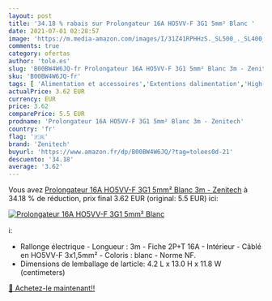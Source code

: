 ```yaml
---
layout: post
title: '34.18 % rabais sur Prolongateur 16A HO5VV-F 3G1 5mm² Blanc '
date: 2021-07-01 02:28:57
image: 'https://m.media-amazon.com/images/I/31Z41RPHHzS._SL500_._SL400_.jpg'
comments: true
category: ofertas
author: 'tole.es'
slug: 'B00BW4W6JQ-fr Prolongateur 16A HO5VV-F 3G1 5mm² Blanc 3m - Zenitech'
sku: 'B00BW4W6JQ-fr'
tags: [ 'Alimentation et accessoires','Extentions dalimentation','High-Tech','zenitech', ]
actualPrice: 3.62 EUR
currency: EUR
price: 3.62
comparePrice: 5.5 EUR
prodname: 'Prolongateur 16A HO5VV-F 3G1 5mm² Blanc 3m - Zenitech'
country: 'fr'
flag: '🇫🇷'
brand: 'Zenitech'
buyurl: 'https://www.amazon.fr/dp/B00BW4W6JQ/?tag=tolees0d-21'
descuento: '34.18'
average: '3.62'
---
```


Vous avez [Prolongateur 16A HO5VV-F 3G1 5mm² Blanc 3m - Zenitech](https://www.amazon.fr/dp/B00BW4W6JQ/?tag=tolees0d-21)  à  34.18 % de réduction, prix final  3.62 EUR (original: 5.5 EUR) ici:

[![Prolongateur 16A HO5VV-F 3G1 5mm² Blanc ](https://m.media-amazon.com/images/I/31Z41RPHHzS._SL500_._SL400_.jpg)](https://www.amazon.fr/dp/B00BW4W6JQ/?tag=tolees0d-21)

ℹ️:

- Rallonge électrique - Longueur : 3m - Fiche 2P+T 16A - Intérieur - Câblé en HO5VV-F 3x1,5mm² - Coloris : blanc - Norme NF.
- Dimensions de lemballage de larticle: 4.2 L x 13.0 H x 11.8 W (centimeters)

[🛒 Achetez-le maintenant!!](https://www.amazon.fr/dp/B00BW4W6JQ/?tag=tolees0d-21)
